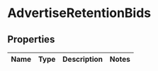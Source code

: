 # AdvertiseRetentionBids

## Properties
Name | Type | Description | Notes
------------ | ------------- | ------------- | -------------
